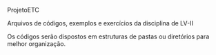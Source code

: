 ProjetoETC

Arquivos de códigos, exemplos e exercícios da disciplina de LV-II

Os códigos serão dispostos em estruturas de pastas ou diretórios para melhor organização.
